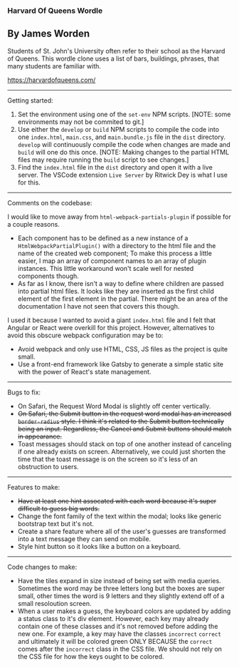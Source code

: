 ### Harvard Of Queens Wordle

## By James Worden

Students of St. John's University often refer to their school as the Harvard of Queens.
This wordle clone uses a list of bars, buildings, phrases, that many students are familiar with.

https://harvardofqueens.com/

---

Getting started:

1. Set the environment using one of the `set-env` NPM scripts. [NOTE: some environments may not be commited to git.]
2. Use either the `develop` or `build` NPM scripts to compile the code into one `index.html`, `main.css`, and `main.bundle.js` file in the `dist` directory. `develop` will continuously compile the code when changes are made and `build` will one do this once. [NOTE: Making changes to the partial HTML files may require running the `build` script to see changes.]
3. Find the `index.html` file in the `dist` directory and open it with a live server. The VSCode extension `Live Server` by Ritwick Dey is what I use for this.

---

Comments on the codebase:

I would like to move away from `html-webpack-partials-plugin` if possible for a couple reasons.

-   Each component has to be defined as a new instance of a `HtmlWebpackPartialPlugin()` with a directory to the html file and the name of the created web component; To make this process a little easier, I map an array of component names to an array of plugin instances. This little workaround won't scale well for nested components though.
-   As far as I know, there isn't a way to define where children are passed into partial html files. It looks like they are inserted as the first child element of the first element in the partial. There might be an area of the documentation I have not seen that covers this though.

I used it because I wanted to avoid a giant `index.html` file and I felt that Angular or React were overkill for this project. However, alternatives to avoid this obscure webpack configuration may be to:

-   Avoid webpack and only use HTML, CSS, JS files as the project is quite small.
-   Use a front-end framework like Gatsby to generate a simple static site with the power of React's state management.

---

Bugs to fix:

-   On Safari, the Request Word Modal is slightly off center vertically.
-   ~~On Safari, the Submit button in the request word modal has an increased `border-radius` style. I think it's related to the Submit button technically being an input. Regardless, the Cancel and Submit buttons should match in appearance.~~
-   Toast messages should stack on top of one another instead of canceling if one already exists on screen. Alternatively, we could just shorten the time that the toast message is on the screen so it's less of an obstruction to users.

---

Features to make:

-   ~~Have at least one hint assocated with each word because it's super difficult to guess big words.~~
-   Change the font family of the text within the modal; looks like generic bootstrap text but it's not.
-   Create a share feature where all of the user's guesses are transformed into a text message they can send on mobile.
-   Style hint button so it looks like a button on a keyboard.

---

Code changes to make:

-   Have the tiles expand in size instead of being set with media queries. Sometimes the word may be three letters long but the boxes are super small, other times the word is 9 letters and they slightly extend off of a small resoloution screen.
-   When a user makes a guess, the keyboard colors are updated by adding a status class to it's div element. However, each key may already contain one of these classes and it's not removed before adding the new one. For example, a key may have the classes `incorrect` `correct` and ultimately it will be colored green ONLY BECAUSE the `correct` comes after the `incorrect` class in the CSS file. We should not rely on the CSS file for how the keys ought to be colored.
